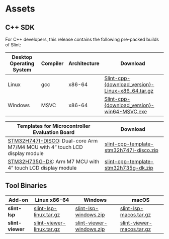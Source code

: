 # Assets

## C++ SDK

For C++ developers, this release contains the following pre-packed builds of Slint:

| Desktop Operating System | Compiler | Architecture | Download |
|--------------------------|----------|--------------|----------|
| Linux                    | gcc      | x86-64       | [Slint-cpp-{download_version}-Linux-x86_64.tar.gz](https://github.com/slint-ui/slint/releases/download/{download_version}/Slint-cpp-{download_version}-Linux-x86_64.tar.gz) |
| Windows                  | MSVC     | x86-64       | [Slint-cpp-{download_version}-win64-MSVC.exe](https://github.com/slint-ui/slint/releases/download/{download_version}/Slint-cpp-{download_version}-win64-MSVC.exe) |

| Templates for Microcontroller Evaluation Board | Download |
|----------------------------------|----------|
| [STM32H747I-DISCO](https://www.st.com/en/evaluation-tools/stm32h747i-disco.html): Dual-core Arm M7/M4 MCU with 4” touch LCD display module | [slint-cpp-template-stm32h747i-disco.zip](https://github.com/slint-ui/slint/releases/download/{download_version}/slint-cpp-template-stm32h747i-disco.zip) |
| [STM32H735G-DK](https://www.st.com/en/evaluation-tools/stm32h735g-dk.html): Arm M7 MCU with 4” touch LCD display module | [slint-cpp-template-stm32h735g-dk.zip](https://github.com/slint-ui/slint/releases/download/{download_version}/slint-cpp-template-stm32h735g-dk.zip) |

## Tool Binaries

| Add-on    | Linux x86-64 | Windows | macOS |
|-----------|--------------|---------|-------|
| **slint-lsp** | [slint-lsp-linux.tar.gz](https://github.com/slint-ui/slint/releases/download/{download_version}/slint-lsp-linux.tar.gz) | [slint-lsp-windows.zip](https://github.com/slint-ui/slint/releases/download/{download_version}/slint-lsp-windows.zip) | [slint-lsp-macos.tar.gz](https://github.com/slint-ui/slint/releases/download/{download_version}/slint-lsp-macos.tar.gz) |
| **slint-viewer** | [slint-viewer-linux.tar.gz](https://github.com/slint-ui/slint/releases/download/{download_version}/slint-viewer-linux.tar.gz) | [slint-viewer-windows.zip](https://github.com/slint-ui/slint/releases/download/{download_version}/slint-viewer-windows.zip) | [slint-viewer-macos.tar.gz](https://github.com/slint-ui/slint/releases/download/{download_version}/slint-viewer-macos.tar.gz) |

